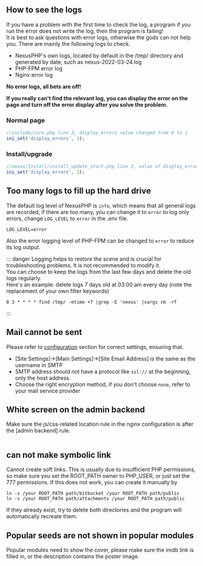 <ArticleTopAd></ArticleTopAd>

## How to see the logs

If you have a problem with the first time to check the log, a program if you run the error does not write the log, then the program is failing!  
It is best to ask questions with error logs, otherwise the gods can not help you. There are mainly the following logs to check.  
- NexusPHP's own logs, located by default in the /tmp/ directory and generated by date, such as nexus-2022-03-24.log
- PHP-FPM error log
- Nginx error log

**No error logs, all bets are off!**
<img :src="$withBase('/images/show-the-error-log.jpg')">

**If you really can't find the relevant log, you can display the error on the page and turn off the error display after you solve the problem.**
### Normal page
```php
//include/core.php line 3, display_errors value changed from 0 to 1
ini_set('display_errors', 1);
```

### Install/upgrade
``` php
//nexus/Install/install_update_start.php line 3, value of display_errors changed from 0 to 1
ini_set('display_errors', 1);
```

## Too many logs to fill up the hard drive
The default log level of NexusPHP is `info`, which means that all general logs are recorded, if there are too many, you can change it to `error` to log only errors, change `LOG_LEVEL` to `error` in the .env file.
```
LOG_LEVEL=error
```
Also the error logging level of PHP-FPM can be changed to `error` to reduce its log output.

::: danger
Logging helps to restore the scene and is crucial for troubleshooting problems. It is not recommended to modify it.  
You can choose to keep the logs from the last few days and delete the old logs regularly.  
Here's an example: delete logs 7 days old at 03:00 am every day (note the replacement of your own filter keywords)

```
0 3 * * * * find /tmp/ -mtime +7 |grep -E 'nexus' |xargs rm -rf
```
:::

## Mail cannot be sent

Please refer to [configuration](./configuration.md#smtp-settings) section for correct settings, ensuring that.

- [Site Settings]->[Main Settings]->[Site Email Address] is the same as the username in SMTP
- SMTP address should not have a protocol like `ssl://` at the beginning, only the host address.
- Choose the right encryption method, if you don't choose `none`, refer to your mail service provider

## White screen on the admin backend

Make sure the js/css-related location rule in the nginx configuration is after the [admin backend] rule.

<img :src="$withBase('/images/nginx_config_admin.png')">

## can not make symbolic link

Cannot create soft links. This is usually due to insufficient PHP permissions, so make sure you set the ROOT_PATH owner to PHP_USER, or just set the 777 permissions. If this does not work, you can create it manually by
```
ln -s /your ROOT_PATH path/bitbucket /your ROOT_PATH path/public
ln -s /your ROOT_PATH path/attachments /your ROOT_PATH path/public
```

If they already exist, try to delete both directories and the program will automatically recreate them.

## Popular seeds are not shown in popular modules

Popular modules need to show the cover, please make sure the imdb link is filled in, or the description contains the poster image.